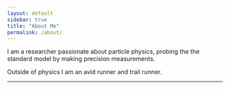 ```yaml
---
layout: default
sidebar: true
title: "About Me"
permalink: /about/
---
```


I am a researcher passionate about particle physics, probing the the standard model by making precision measurements. 

Outside of physics I am an avid runner and trail runner.

---